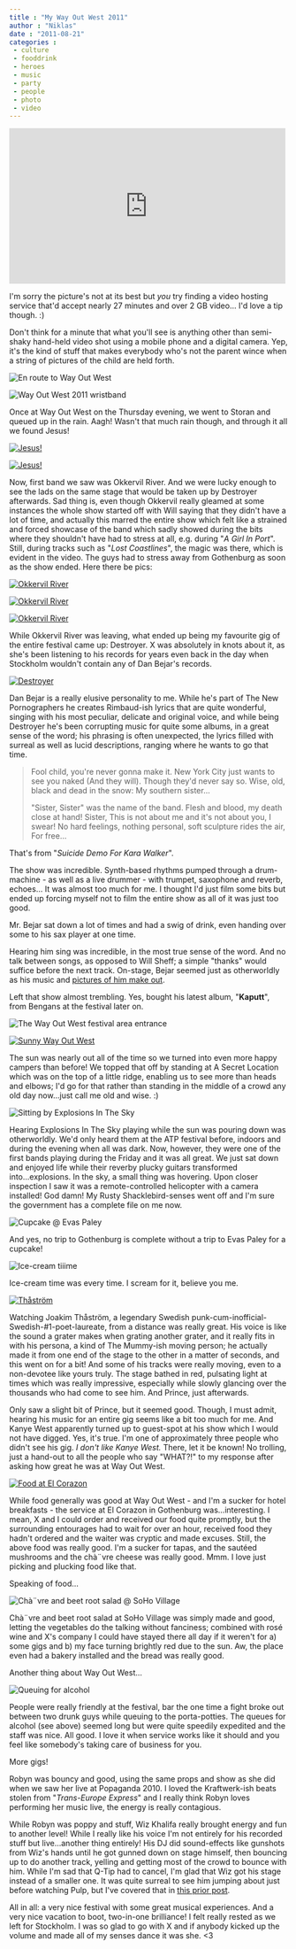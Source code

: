 ```yaml
---
title : "My Way Out West 2011"
author : "Niklas"
date : "2011-08-21"
categories : 
 - culture
 - fooddrink
 - heroes
 - music
 - party
 - people
 - photo
 - video
---
```


<iframe src="http://player.vimeo.com/video/27958849?title=0&amp;byline=0&amp;portrait=0" width="500" height="281" frameborder="0"></iframe>

I'm sorry the picture's not at its best but _you_ try finding a video hosting service that'd accept nearly 27 minutes and over 2 GB video... I'd love a tip though. :)

Don't think for a minute that what you'll see is anything other than semi-shaky hand-held video shot using a mobile phone and a digital camera. Yep, it's the kind of stuff that makes everybody who's not the parent wince when a string of pictures of the child are held forth.

![En route to Way Out West](http://farm7.static.flickr.com/6186/6063130387_71e7cd4fae.jpg "En route to Way Out West")

![Way Out West 2011 wristband](http://farm7.static.flickr.com/6073/6064383107_1905077fc4.jpg "Way Out West 2011 wristband")

Once at Way Out West on the Thursday evening, we went to Storan and queued up in the rain. Aagh! Wasn't that much rain though, and through it all we found Jesus!

[![Jesus!](http://farm7.static.flickr.com/6074/6063679924_d24e18ce4d.jpg "Jesus, where art thou?")](http://www.flickr.com/photos/pivic/6063679924)

[![Jesus!](http://farm7.static.flickr.com/6200/6063132557_875b216f33_z.jpg "Jesus! You're finally found!")](http://www.flickr.com/photos/pivic/6063132557)

Now, first band we saw was Okkervil River. And we were lucky enough to see the lads on the same stage that would be taken up by Destroyer afterwards. Sad thing is, even though Okkervil really gleamed at some instances the whole show started off with Will saying that they didn't have a lot of time, and actually this marred the entire show which felt like a strained and forced showcase of the band which sadly showed during the bits where they shouldn't have had to stress at all, e.g. during "_A Girl In Port_". Still, during tracks such as "_Lost Coastlines_", the magic was there, which is evident in the video. The guys had to stress away from Gothenburg as soon as the show ended. Here there be pics:

[![Okkervil River](http://farm7.static.flickr.com/6209/6063132869_aa469231d5_z.jpg "Will Sheff, Okkervil River, in blue.")](http://www.flickr.com/photos/pivic/6063132869)

[![Okkervil River](http://farm7.static.flickr.com/6090/6063133355_cb01957ab9.jpg "Okkervil River in red, the favourite colour")](http://www.flickr.com/photos/pivic/6063133355)

[![Okkervil River](http://farm7.static.flickr.com/6063/6063133915_7b28a4fa5e_z.jpg "I wanna see all...of...your...hands.")](http://www.flickr.com/photos/pivic/6063133915)

While Okkervil River was leaving, what ended up being my favourite gig of the entire festival came up: Destroyer. X was absolutely in knots about it, as she's been listening to his records for years even back in the day when Stockholm wouldn't contain any of Dan Bejar's records.

[![Destroyer](http://farm7.static.flickr.com/6183/6063134475_f493c4ce4c.jpg "Destroyer, aka Dan Bejar")](http://www.flickr.com/photos/pivic/6063134475)

Dan Bejar is a really elusive personality to me. While he's part of The New Pornographers he creates Rimbaud-ish lyrics that are quite wonderful, singing with his most peculiar, delicate and original voice, and while being Destroyer he's been corrupting music for quite some albums, in a great sense of the word; his phrasing is often unexpected, the lyrics filled with surreal as well as lucid descriptions, ranging where he wants to go that time.

> Fool child, you're never gonna make it. New York City just wants to see you naked (And they will). Though they'd never say so. Wise, old, black and dead in the snow: My southern sister...
> 
> "Sister, Sister" was the name of the band. Flesh and blood, my death close at hand! Sister, This is not about me and it's not about you, I swear! No hard feelings, nothing personal, soft sculpture rides the air, For free...

That's from "_Suicide Demo For Kara Walker_".

The show was incredible. Synth-based rhythms pumped through a drum-machine - as well as a live drummer - with trumpet, saxophone and reverb, echoes... It was almost too much for me. I thought I'd just film some bits but ended up forcing myself not to film the entire show as all of it was just too good.

Mr. Bejar sat down a lot of times and had a swig of drink, even handing over some to his sax player at one time.

Hearing him sing was incredible, in the most true sense of the word. And no talk between songs, as opposed to Will Sheff; a simple "thanks" would suffice before the next track. On-stage, Bejar seemed just as otherworldly as his music and [pictures of him make out](http://cyndamoore.wordpress.com/2011/07/15/just-4-weeks-left-until-i-get-to-see-you).

Left that show almost trembling. Yes, bought his latest album, "**Kaputt**", from Bengans at the festival later on.

![The Way Out West festival area entrance](http://farm7.static.flickr.com/6066/6064384593_a416d1db0e.jpg "The Way Out West festival area entrance")

[![Sunny Way Out West](http://farm7.static.flickr.com/6205/6063135301_3bfaa68842_z.jpg "The sun was out a lot!")](http://www.flickr.com/photos/pivic/6063135301)

The sun was nearly out all of the time so we turned into even more happy campers than before! We topped that off by standing at A Secret Location which was on the top of a little ridge, enabling us to see more than heads and elbows; I'd go for that rather than standing in the middle of a crowd any old day now...just call me old and wise. :)

![Sitting by Explosions In The Sky](http://farm7.static.flickr.com/6079/6064386217_60bb3b07f5.jpg "Sitting by Explosions In The Sky")

Hearing Explosions In The Sky playing while the sun was pouring down was otherworldly. We'd only heard them at the ATP festival before, indoors and during the evening when all was dark. Now, however, they were one of the first bands playing during the Friday and it was all great. We just sat down and enjoyed life while their reverby plucky guitars transformed into...explosions. In the sky, a small thing was hovering. Upon closer inspection I saw it was a remote-controlled helicopter with a camera installed! God damn! My Rusty Shacklebird-senses went off and I'm sure the government has a complete file on me now.

![Cupcake @ Evas Paley](http://farm7.static.flickr.com/6196/6063684572_caf6e30169_z.jpg "Cupcake @ Evas Paley")

And yes, no trip to Gothenburg is complete without a trip to Evas Paley for a cupcake!

![Ice-cream tiiime](http://farm7.static.flickr.com/6187/6063137955_0ef643a210.jpg "Ice-cream tiiiiime!")

Ice-cream time was every time. I scream for it, believe you me.

[![Thåström](http://farm7.static.flickr.com/6208/6063136061_16ecccded3.jpg "Thåström blew up his stage.")](http://www.flickr.com/photos/pivic/6063136061)

Watching Joakim Thåström, a legendary Swedish punk-cum-inofficial-Swedish-#1-poet-laureate, from a distance was really great. His voice is like the sound a grater makes when grating another grater, and it really fits in with his persona, a kind of The Mummy-ish moving person; he actually made it from one end of the stage to the other in a matter of seconds, and this went on for a bit! And some of his tracks were really moving, even to a non-devotee like yours truly. The stage bathed in red, pulsating light at times which was really impressive, especially while slowly glancing over the thousands who had come to see him. And Prince, just afterwards.

Only saw a slight bit of Prince, but it seemed good. Though, I must admit, hearing his music for an entire gig seems like a bit too much for me. And Kanye West apparently turned up to guest-spot at his show which I would not have digged. Yes, it's true. I'm one of approximately three people who didn't see his gig. _I don't like Kanye West._ There, let it be known! No trolling, just a hand-out to all the people who say "WHAT?!" to my response after asking how great he was at Way Out West.

[![Food at El Corazon](http://farm7.static.flickr.com/6187/6063685312_994f772508.jpg "Food at El Corazon")](http://www.flickr.com/photos/pivic/6063685312)

While food generally was good at Way Out West - and I'm a sucker for hotel breakfasts - the service at El Corazon in Gothenburg was...interesting. I mean, X and I could order and received our food quite promptly, but the surrounding entourages had to wait for over an hour, received food they hadn't ordered and the waiter was cryptic and made excuses. Still, the above food was really good. I'm a sucker for tapas, and the sautéed mushrooms and the chà¨vre cheese was really good. Mmm. I love just picking and plucking food like that.

Speaking of food...

![Chà¨vre and beet root salad @ SoHo Village](http://farm7.static.flickr.com/6192/6064904470_fd5589ef75.jpg "Chà¨vre and beet root salad @ SoHo Village")

Chà¨vre and beet root salad at SoHo Village was simply made and good, letting the vegetables do the talking without fanciness; combined with rosé wine and X's company I could have stayed there all day if it weren't for a) some gigs and b) my face turning brightly red due to the sun. Aw, the place even had a bakery installed and the bread was really good.

Another thing about Way Out West...

![Queuing for alcohol](http://farm7.static.flickr.com/6187/6064935250_67fdae4e05.jpg "Queuing for alcohol")

People were really friendly at the festival, bar the one time a fight broke out between two drunk guys while queuing to the porta-potties. The queues for alcohol (see above) seemed long but were quite speedily expedited and the staff was nice. All good. I love it when service works like it should and you feel like somebody's taking care of business for you.

More gigs!

Robyn was bouncy and good, using the same props and show as she did when we saw her live at Popaganda 2010. I loved the Kraftwerk-ish beats stolen from "_Trans-Europe Express_" and I really think Robyn loves performing her music live, the energy is really contagious.

While Robyn was poppy and stuff, Wiz Khalifa really brought energy and fun to another level! While I really like his voice I'm not entirely for his recorded stuff but live...another thing entirely! His DJ did sound-effects like gunshots from Wiz's hands until he got gunned down on stage himself, then bouncing up to do another track, yelling and getting most of the crowd to bounce with him. While I'm sad that Q-Tip had to cancel, I'm glad that Wiz got his stage instead of a smaller one. It was quite surreal to see him jumping about just before watching Pulp, but I've covered that in [this prior post](https://niklasblog.com/?p=7945).

All in all: a very nice festival with some great musical experiences. And a very nice vacation to boot, two-in-one brilliance! I felt really rested as we left for Stockholm. I was so glad to go with X and if anybody kicked up the volume and made all of my senses dance it was she. <3
